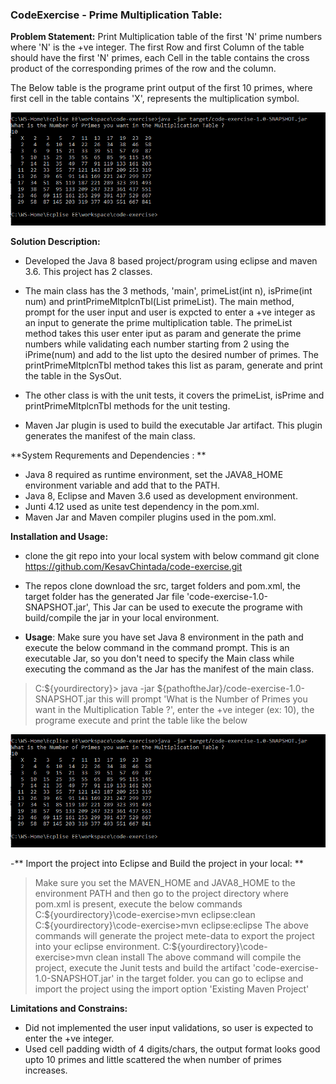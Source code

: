 ### CodeExercise - Prime Multiplication Table:

**Problem Statement:**
Print Multiplication table of the first 'N' prime numbers where 'N' is the +ve integer. The first Row and first Column of the table should have the first 'N' primes, each Cell in the table contains the cross product of the corresponding primes of the row and the column. 

The Below table is the programe print output of the first 10 primes, where first cell in the table contains 'X', represents the multiplication symbol.

   ![](screencaptures/prime-mltplcn-table.GIF)

 **Solution Description:**
 - Developed the Java 8 based project/program using eclipse and maven 3.6. This project has 2 classes. 
 - The main class has the 3 methods, 'main', primeList(int n), isPrime(int num) and printPrimeMltplcnTbl(List<Integer> primeList).
 The main method, prompt for the user input and user is expcted to enter a +ve integer as an input to generate the prime multiplication table.
 The primeList method takes this user enter iput as param and generate the prime numbers while validating each number starting from 2 using the iPrime(num) and add to the list upto the desired number of primes.
 The printPrimeMltplcnTbl method takes this list as param, generate and print the table in the SysOut.

 - The other class is with the unit tests, it covers the primeList, isPrime and printPrimeMltplcnTbl methods for the unit testing.

- Maven Jar plugin is used to build the executable Jar artifact. This plugin generates the manifest of the main class.
 
 **System Requrements and Dependencies : **
- Java 8 required as runtime environment, set the JAVA8_HOME environment variable and add that to the PATH.
- Java 8, Eclipse and Maven 3.6 used as development environment. 
- Junti 4.12 used as unite test dependency in the pom.xml.
- Maven Jar and Maven compiler plugins used in the pom.xml.

**Installation and Usage:**
- clone the git repo into your local system with below command 
 git clone https://github.com/KesavChintada/code-exercise.git 
- The repos clone download the src, target folders and pom.xml, the target folder has the generated Jar file 'code-exercise-1.0-SNAPSHOT.jar', This Jar can be used to execute the programe with build/compile the jar in your local environment.

 - **Usage**: Make sure you have set Java 8 environment in the path and execute the below command in the command prompt. This is an executable Jar, so you don't need to specify the Main class while executing the command as the Jar has the manifest of the main class.
 > C:\${yourdirectory}> java -jar ${pathoftheJar}/code-exercise-1.0-SNAPSHOT.jar
  this will prompt 'What is the Number of Primes you want in the Multiplication Table ?',  enter the +ve integer (ex: 10), the programe execute and print the table like the below 
    
   ![](screencaptures/prime-mltplcn-table.GIF)

-** Import the project into Eclipse and Build the project in your local: **
>Make sure you set the MAVEN_HOME and JAVA8_HOME to the environment PATH and then go to the project directory where pom.xml is present, execute the below commands 
C:\${yourdirectory}\code-exercise>mvn eclipse:clean
C:\${yourdirectory}\code-exercise>mvn eclipse:eclipse
The above commands will generate the project mete-data to export the project into your eclipse environment.
C:\${yourdirectory}\code-exercise>mvn clean install 
The above command will compile the project, execute the Junit tests and build the artifact 'code-exercise-1.0-SNAPSHOT.jar' in the target folder.
you can go to eclipse and import the project using the import option 'Existing Maven Project'

**Limitations and Constrains:**
- Did not implemented the user input validations, so user is expected to enter the +ve integer.
- Used cell padding width of 4 digits/chars, the output format looks good upto 10 primes and little scattered the when number of primes increases.

